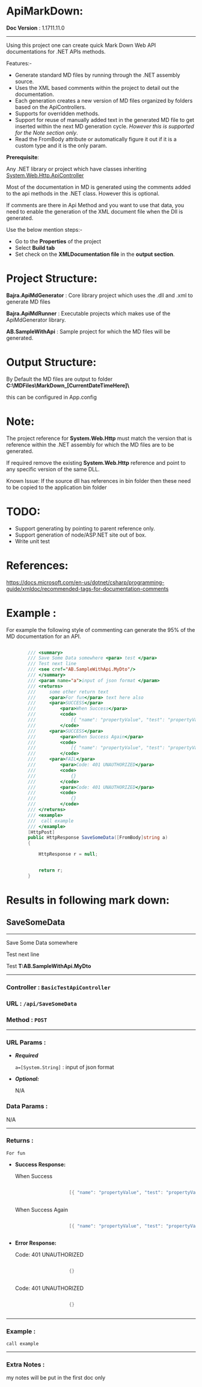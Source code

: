 # ApiMarkDown:

**Doc Version** : 1.1711.11.0    

--- 

Using this project one can create quick Mark Down Web API documentations for .NET APIs methods.

Features:-

* Generate standard MD files by running through the .NET assembly source.
* Uses the XML based comments within the project to detail out the documentation.
* Each generation creates a new version of MD files organized by folders based on the ApiControllers.
* Supports for overridden methods.
* Support for reuse of manually added text in the generated MD file to get inserted within the next MD generation cycle. *However this is supported for the *Note* section only*.
* Read the FromBody attribute or automatically figure it out if it is a custom type and it is the only param.


**Prerequisite**:

Any .NET library or project which have classes inheriting [System.Web.Http.ApiController](https://msdn.microsoft.com/en-us/library/system.web.http.apicontroller(v=vs.118).asp)

Most of the documentation in MD is generated using the comments added to the api methods in the .NET class.
However this is optional.

If comments are there in Api Method and you want to use that data, you need to enable the generation of the XML document file when the Dll is generated.

Use the below mention steps:-

* Go to the **Properties** of the project
* Select **Build tab** 
* Set check on the **XMLDocumentation file** in the **output section**.

# Project Structure:

**Bajra.ApiMdGenerator** : Core library project which uses the .dll and .xml to generate MD files

**Bajra.ApiMdRunner**    : Executable projects which makes use of the ApiMdGenerator library.

**AB.SampleWithApi**     : Sample project for which the MD files will be generated.

# Output Structure:

 By Default the MD files are output to folder **C:\MDFiles\MarkDown_[CurrentDateTimeHere]\\**

this can be configured in App.config

# Note:

The project reference for **System.Web.Http** must match the version that is reference within the .NET assembly for which the MD files are to be generated.

If required remove the existing **System.Web.Http** reference and point to any specific version of the same DLL.

Known Issue: If the source dll has references in bin folder then these need to be copied to the application bin folder

# TODO:

* Support generating by pointing to parent reference only.
* Support generation of node/ASP.NET site out of box.
* Write unit test

# References:

https://docs.microsoft.com/en-us/dotnet/csharp/programming-guide/xmldoc/recommended-tags-for-documentation-comments

# Example :

For example the following style of commenting can generate the 95% of the MD documentation for an API.

```csharp

        /// <summary>
        /// Save Some Data somewhere <para> test </para>
        /// Test next line
        /// <see cref="AB.SampleWithApi.MyDto"/>
        /// </summary>
        /// <param name="a">input of json format </param>
        /// <returns>
        ///     some other return text 
        ///     <para>For fun</para> text here also
        ///     <para>SUCCESS</para>
        ///         <para>When Success</para>
        ///         <code>
        ///             [{ "name": "propertyValue", "test": "propertyValue"  }]
        ///         </code>
        ///     <para>SUCCESS</para>
        ///         <para>When Success Again</para>
        ///         <code>
        ///             [{ "name": "propertyValue", "test": "propertyValue"  }]
        ///         </code>
        ///     <para>FAIL</para>
        ///         <para>Code: 401 UNAUTHORIZED</para>
        ///         <code>
        ///             {}
        ///         </code>
        ///         <para>Code: 401 UNAUTHORIZED</para>
        ///         <code>
        ///             {}
        ///         </code>
        /// </returns>
        /// <example>
        ///  call example
        /// </example>
        [HttpPost]
        public HttpResponse SaveSomeData([FromBody]string a)
        {

            HttpResponse r = null;


            return r;
        }
```


# Results in following mark down:


## SaveSomeData
----

Save Some Data somewhere

Test next line

Test **T:AB.SampleWithApi.MyDto** 

----

### Controller : `BasicTestApiController`

### URL : `/api/SaveSomeData`

### Method : `POST`

----

### URL Params :

* ***Required***
 
    `a=[System.String]` : input of json format 



* ***Optional:***
 
    N/A


### Data Params :

N/A

----


### Returns : 

    For fun

* **Success Response:**
  


    When Success



    ```csharp

                        [{ "name": "propertyValue", "test": "propertyValue"  }]
                    
    ```



    When Success Again



    ```csharp

                        [{ "name": "propertyValue", "test": "propertyValue"  }]
                    
    ```


 
* **Error Response:**



    Code: 401 UNAUTHORIZED



    ```csharp

                        {}
                    
    ```



    Code: 401 UNAUTHORIZED



    ```csharp

                        {}
                    
    ```



----


### Example :

    call example

----


### Extra Notes :


my notes will be put in the first doc only


